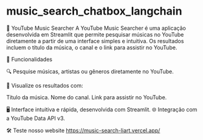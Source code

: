 # music_search_chatbox_langchain

🎵 YouTube Music Searcher
A YouTube Music Searcher é uma aplicação desenvolvida em Streamlit que permite pesquisar músicas no YouTube diretamente a partir de uma interface simples e intuitiva. Os resultados incluem o título da música, o canal e o link para assistir no YouTube.

🚀 Funcionalidades

🔍 Pesquise músicas, artistas ou gêneros diretamente no YouTube.

🎵 Visualize os resultados com:

Título da música.
Nome do canal.
Link para assistir no YouTube.

🖥️ Interface intuitiva e rápida, desenvolvida com Streamlit.
🌐 Integração com a YouTube Data API v3.

🛠️ Teste nosso website
https://music-search-liart.vercel.app/

